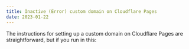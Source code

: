 ```yaml
---
title: Inactive (Error) custom domain on Cloudflare Pages
date: 2023-01-22
---
```


The instructions for setting up a custom domain on Cloudflare Pages are straightforward, but if you run in this:

